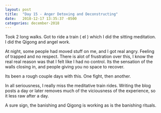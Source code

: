 ```yaml
---
layout: post
title:  "Day 15 - Anger Detoxing and Deconstructing"
date:   2018-12-17 13:35:37 -0500
categories: december-2018
---
```

Took 2 long walks.
Got to ride a train ( el ) which I did the sitting meditation.  I did the Qigong and angel work.

At night, some people had moved stuff on me, and I got real angry.  Feeling of trapped and no respect.  There is alot of frustration over this, I know the real real reason was that I felt like I had no control.  Its the sensation of the walls closing in, and people giving you no space to recover.

Its been a rough couple days with this.  One fight, then another. 


In all seriousness, I really miss the meditative train rides.  Writing the blog posts a day or later removes much of the viciousness of the experience, so it less raw after a day. 

A sure sign, the banishing and Qigong is working as is the banishing rituals.
